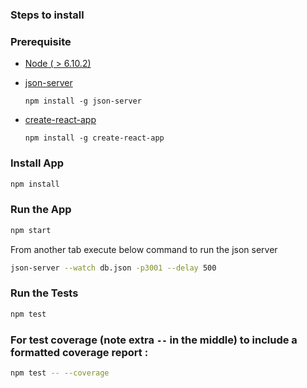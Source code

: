 ### Steps to install

### Prerequisite

* [Node ( > 6.10.2)](https://nodejs.org/en/)

* [json-server](https://github.com/typicode/json-server)

    ```
    npm install -g json-server
    ```

* [create-react-app](https://github.com/facebookincubator/create-react-app)

    ```
    npm install -g create-react-app
    ```


### Install App


```sh
npm install
```

### Run the App

```sh
npm start
```

From another tab execute below command to run the json server

```sh
json-server --watch db.json -p3001 --delay 500
```

### Run the Tests

```sh
npm test
```

### For test coverage (note extra `--` in the middle) to include a formatted coverage report :
```sh
npm test -- --coverage
```

